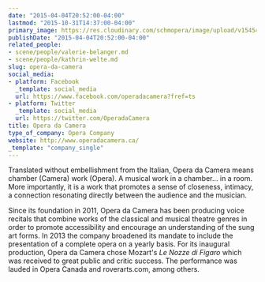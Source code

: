 ```yaml
---
date: "2015-04-04T20:52:00-04:00"
lastmod: "2015-10-31T14:37:00-04:00"
primary_image: https://res.cloudinary.com/schmopera/image/upload/v1545409169/media/webhook-uploads/1446316639813/Logo---OdeC.jpg.jpg
publishDate: "2015-04-04T20:52:00-04:00"
related_people:
- scene/people/valerie-belanger.md
- scene/people/kathrin-welte.md
slug: opera-da-camera
social_media:
- platform: Facebook
  _template: social_media
  url: https://www.facebook.com/operadacamera?fref=ts
- platform: Twitter
  _template: social_media
  url: https://twitter.com/OperadaCamera
title: Opera da Camera
type_of_company: Opera Company
website: http://www.operadacamera.ca/
_template: "company_single"
---
```


Translated without embellishment from the Italian, Opera da Camera means chamber (Camera) work (Opera). A musical work in a chamber… in a room. More importantly, it is a work that promotes a sense of closeness, intimacy, a connection resonating directly between the audience and the musician.

Since its foundation in 2011, Opera da Camera has been producing voice recitals that combine works of the classical and musical theatre genres in order to promote accessibility and encourage an understanding of the sung art forms. In 2013 the company broadened its mandate to include the presentation of a complete opera on a yearly basis. For its inaugural production, Opera da Camera chose Mozart's *Le Nozze di Figaro* which was received to great public and critic success. The performance was lauded in Opera Canada and roverarts.com, among others.
